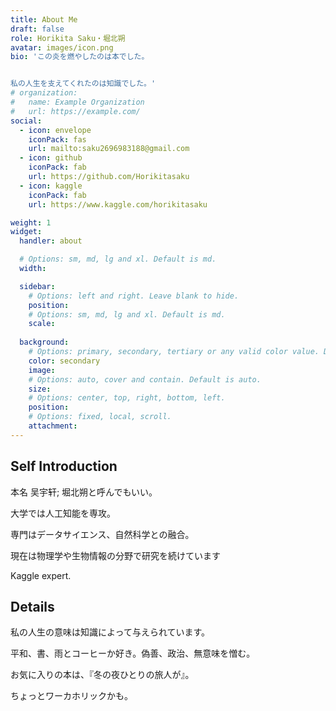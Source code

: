 ```yaml
---
title: About Me
draft: false
role: Horikita Saku・堀北朔
avatar: images/icon.png
bio: 'この炎を燃やしたのは本でした。


私の人生を支えてくれたのは知識でした。'
# organization:
#   name: Example Organization
#   url: https://example.com/
social:
  - icon: envelope
    iconPack: fas
    url: mailto:saku2696983188@gmail.com
  - icon: github
    iconPack: fab
    url: https://github.com/Horikitasaku
  - icon: kaggle
    iconPack: fab
    url: https://www.kaggle.com/horikitasaku

weight: 1
widget:
  handler: about

  # Options: sm, md, lg and xl. Default is md.
  width:

  sidebar:
    # Options: left and right. Leave blank to hide.
    position:
    # Options: sm, md, lg and xl. Default is md.
    scale:
  
  background:
    # Options: primary, secondary, tertiary or any valid color value. Default is primary.
    color: secondary
    image:
    # Options: auto, cover and contain. Default is auto.
    size:
    # Options: center, top, right, bottom, left.
    position:
    # Options: fixed, local, scroll.
    attachment: 
---
```


## Self Introduction

本名 吴宇轩; 堀北朔と呼んでもいい。

大学では人工知能を専攻。

専門はデータサイエンス、自然科学との融合。

現在は物理学や生物情報の分野で研究を続けています

Kaggle expert.

## Details  

私の人生の意味は知識によって与えられています。

平和、書、雨とコーヒーか好き。偽善、政治、無意味を憎む。

お気に入りの本は、『冬の夜ひとりの旅人が』。

ちょっとワーカホリックかも。


